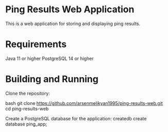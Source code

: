 # Ping Results Web Application
This is a web application for storing and displaying ping results.

# Requirements
Java 11 or higher
PostgreSQL 14 or higher
# Building and Running
Clone the repository:

bash
git clone https://github.com/arsenmelikyan1995/ping-results-web.git
cd ping-results-web

Create a PostgreSQL database for the application:
createdb
create database ping_app;
